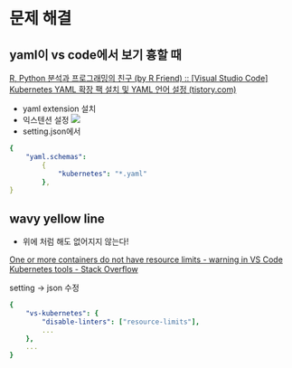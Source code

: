 # 문제 해결 

## yaml이 vs code에서 보기 흉할 때 

[R, Python 분석과 프로그래밍의 친구 (by R Friend) :: [Visual Studio Code] Kubernetes YAML 확장 팩 설치 및 YAML 언어 설정 (tistory.com)](https://rfriend.tistory.com/695)

- yaml extension 설치 
- 익스텐션 설정 
![](https://img1.daumcdn.net/thumb/R1280x0/?scode=mtistory2&fname=https%3A%2F%2Fblog.kakaocdn.net%2Fdn%2FEQl0P%2FbtrhqK7mgZx%2F1JDAAMkj4iKmoQ2b3kjO90%2Fimg.png)
- setting.json에서 

```yml
{ 
	"yaml.schemas": 
		{ 
			"kubernetes": "*.yaml" 
		}, 
}  
```

## wavy yellow line 

- 위에 처럼 해도 없어지지 않는다! 

[One or more containers do not have resource limits - warning in VS Code Kubernetes tools - Stack Overflow](https://stackoverflow.com/questions/64080471/one-or-more-containers-do-not-have-resource-limits-warning-in-vs-code-kubernet)

setting -> json 수정 

```yaml
{
    "vs-kubernetes": {
        "disable-linters": ["resource-limits"],
        ...
    },
    ...
}
```